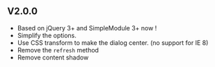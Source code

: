 
## V2.0.0

* Based on jQuery 3+ and SimpleModule 3+ now !
* Simplify the options.
* Use CSS transform to make the dialog center. (no support for IE 8)
* Remove the `refresh` method
* Remove content shadow
